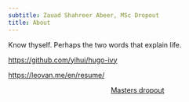 ```yaml
---
subtitle: Zauad Shahreer Abeer, MSc Dropout
title: About
---
```


<p class = "first">Know thyself. Perhaps the two words that explain life.</p>  


https://github.com/yihui/hugo-ivy

https://leovan.me/en/resume/

<div style = "text-align-last: center;">
  <ul style = "list-style: none;">
    <li><a href = "/about" style = "border-bottom: none;"><i class="fa fa-graduation-cap"></i> Masters dropout </a></li>
  </ul>

